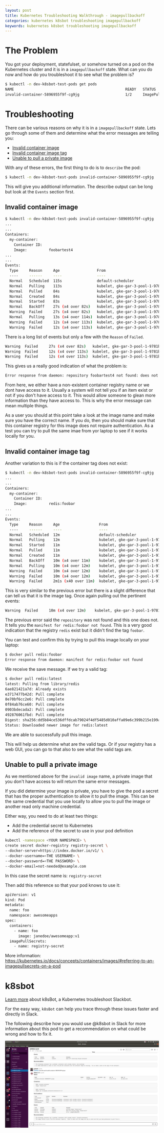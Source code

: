 ```yaml
---
layout: post
title: Kubernetes Troubleshooting Walkthrough - imagepullbackoff
categories: kubernetes k8sbot troubleshooting imagepullbackoff
keywords: kubernetes k8sbot troubleshooting imagepullbackoff
---
```


# The Problem
You got your deployment, statefulset, or somehow turned on a pod on the Kubernetes
cluster and it is in a `imagepullbackoff` state.  What can you do now and how do you troubleshoot
it to see what the problem is?

```bash
$ kubectl -n dev-k8sbot-test-pods get pods
NAME                                                   READY   STATUS             RESTARTS   AGE
invalid-container-5896955f9f-cg9jg                     1/2     ImagePullBackOff   0          21h
```

# Troubleshooting
There can be various reasons on why it is in a `imagepullbackoff` state.  Lets go through some
of them and determine what the error messages are telling you:

- <A href="#invalid-container-image">Invalid container image</A>
- <A href="#invalid-container-image-tag">Invalid container image tag</A>
- <A href="#unable-to-pull-a-private-image">Unable to pull a private image</A>

With any of these errors, the first thing to do is to `describe` the pod:

```bash
$ kubectl -n dev-k8sbot-test-pods invalid-container-5896955f9f-cg9jg
```

This will give you additional information.  The describe output can be long but look
at the `Events` section first.

## Invalid container image

```bash
$ kubectl -n dev-k8sbot-test-pods invalid-container-5896955f9f-cg9jg
...
...
Containers:
  my-container:
    Container ID:   
    Image:          foobartest4
...
...
Events:
  Type     Reason     Age                 From                                     Message
  ----     ------     ----                ----                                     -------
  Normal   Scheduled  115s                default-scheduler                        Successfully assigned dev-k8sbot-test-pods/invalid-container-5896955f9f-r6sgz to gke-gar-3-pool-1-9781becc-gc8h
  Normal   Pulling    113s                kubelet, gke-gar-3-pool-1-9781becc-gc8h  pulling image "gcr.io/google_containers/echoserver:1.0"
  Normal   Pulled     84s                 kubelet, gke-gar-3-pool-1-9781becc-gc8h  Successfully pulled image "gcr.io/google_containers/echoserver:1.0"
  Normal   Created    84s                 kubelet, gke-gar-3-pool-1-9781becc-gc8h  Created container
  Normal   Started    83s                 kubelet, gke-gar-3-pool-1-9781becc-gc8h  Started container
  Normal   BackOff    27s (x4 over 82s)   kubelet, gke-gar-3-pool-1-9781becc-gc8h  Back-off pulling image "foobartest4"
  Warning  Failed     27s (x4 over 82s)   kubelet, gke-gar-3-pool-1-9781becc-gc8h  Error: ImagePullBackOff
  Normal   Pulling    13s (x4 over 114s)  kubelet, gke-gar-3-pool-1-9781becc-gc8h  pulling image "foobartest4"
  Warning  Failed     12s (x4 over 113s)  kubelet, gke-gar-3-pool-1-9781becc-gc8h  Failed to pull image "foobartest4": rpc error: code = Unknown desc = Error response from daemon: repository foobartest4 not found: does not exist or no pull access
  Warning  Failed     12s (x4 over 113s)  kubelet, gke-gar-3-pool-1-9781becc-gc8h  Error: ErrImagePull
```

There is a long list of events but only a few with the `Reason` of `Failed`.

```bash
Warning  Failed     27s (x4 over 82s)   kubelet, gke-gar-3-pool-1-9781becc-gc8h  Error: ImagePullBackOff
Warning  Failed     12s (x4 over 113s)  kubelet, gke-gar-3-pool-1-9781becc-gc8h  Failed to pull image "foobartest4": rpc error: code = Unknown desc = Error response from daemon: repository foobartest4 not found: does not exist or no pull access
Warning  Failed     12s (x4 over 113s)  kubelet, gke-gar-3-pool-1-9781becc-gc8h  Error: ErrImagePull
```

This gives us a really good indication of what the problem is:

```bash
Error response from daemon: repository foobartest4 not found: does not exist or no pull access
```

From here, we either have a non-existent container registry name or we dont have access to it.
Usually a system will not tell you if an item exist or not if you don't have access to it.  This
would allow someone to glean more information than they have access to.  This is why the error
message can mean multiple things.

As a user you should at this point take a look at the image name and make sure you have the
correct name.  If you do, then you should make sure that this container registry for this
image does not require authentication.  As a test you can try to pull the same imae from yor laptop
to see if it works locally for you.

## Invalid container image tag
Another variation to this is if the container tag does not exist:

```bash
$ kubectl -n dev-k8sbot-test-pods invalid-container-5896955f9f-cg9jg
...
...
Containers:
  my-container:
    Container ID:   
    Image:          redis:foobar
...
...
Events:
  Type     Reason     Age                  From                                     Message
  ----     ------     ----                 ----                                     -------
  Normal   Scheduled  12m                  default-scheduler                        Successfully assigned dev-k8sbot-test-pods/invalid-container-tag-85d478dfbd-hddzg to gke-gar-3-pool-1-9781becc-bdb3
  Normal   Pulling    12m                  kubelet, gke-gar-3-pool-1-9781becc-bdb3  pulling image "gcr.io/google_containers/echoserver:1.0"
  Normal   Started    11m                  kubelet, gke-gar-3-pool-1-9781becc-bdb3  Started container
  Normal   Pulled     11m                  kubelet, gke-gar-3-pool-1-9781becc-bdb3  Successfully pulled image "gcr.io/google_containers/echoserver:1.0"
  Normal   Created    11m                  kubelet, gke-gar-3-pool-1-9781becc-bdb3  Created container
  Normal   BackOff    10m (x4 over 11m)    kubelet, gke-gar-3-pool-1-9781becc-bdb3  Back-off pulling image "redis:foobar"
  Normal   Pulling    10m (x4 over 12m)    kubelet, gke-gar-3-pool-1-9781becc-bdb3  pulling image "redis:foobar"
  Warning  Failed     10m (x4 over 12m)    kubelet, gke-gar-3-pool-1-9781becc-bdb3  Error: ErrImagePull
  Warning  Failed     10m (x4 over 12m)    kubelet, gke-gar-3-pool-1-9781becc-bdb3  Failed to pull image "redis:foobar": rpc error: code = Unknown desc = Error response from daemon: manifest for redis:foobar not found
  Warning  Failed     2m1s (x40 over 11m)  kubelet, gke-gar-3-pool-1-9781becc-bdb3  Error: ImagePullBackOff

```

This is very similar to the previous error but there is a slight difference that can tell us
that it is the image tag.  Once again pulling out the pertinent events:

```bash
Warning  Failed     10m (x4 over 12m)    kubelet, gke-gar-3-pool-1-9781becc-bdb3  Failed to pull image "redis:foobar": rpc error: code = Unknown desc = Error response from daemon: manifest for redis:foobar not found
```

The previous error said the `repository` was not found and this one does not.  It tells
you the `manifest for redis:foobar not found`.  This is a very good indication that the
registry `redis` exist but it didn't find the tag `foobar`.

You can test and confirm this by trying to pull this image locally on your laptop:

```bash
$ docker pull redis:foobar
Error response from daemon: manifest for redis:foobar not found
```

We receive the save message.  If we try a valid tag:

```bash
$ docker pull redis:latest
latest: Pulling from library/redis
6ae821421a7d: Already exists
e3717477b42d: Pull complete
8e70bf6cc2e6: Pull complete
0f84ab76ce60: Pull complete
0903bdecada2: Pull complete
492876061fbd: Pull complete
Digest: sha256:dd5b84ce536dffdcab79024f4df5485d010affa09e6c399b215e199a0dca38c4
Status: Downloaded newer image for redis:latest
```

We are able to successfully pull this image.

This will help us determine what are the valid tags.  Or if your registry has a web
GUI, you can go to that also to see what the valid tags are.

## Unable to pull a private image
As we mentioned above for the `invalid image` name, a private image that you don't
have access to will return the same error messages.

If you did determine your image is private, you have to give the pod a secret that
has the proper authentication to allow it to pull the image.  This can be the same
credential that you use locally to allow you to pull the image or another read only
machine credential.

Either way, you need to do at least two things:
* Add the credential secret to Kubernetes
* Add the reference of the secret to use in your pod definition

```bash
kubectl -namespace <YOUR NAMESPACE> \
create secret docker-registry registry-secret \
--docker-server=https://index.docker.io/v1/ \
--docker-username=<THE USERNAME> \
--docker-password=<THE PASSWORD> \
--docker-email=not-needed@example.com
```

In this case the secret name is: `registry-secret`

Then add this reference so that your pod knows to use it:

```bash
apiVersion: v1
kind: Pod
metadata:
  name: foo
  namespace: awesomeapps
spec:
  containers:
    - name: foo
      image: janedoe/awesomeapp:v1
  imagePullSecrets:
    - name: registry-secret
```

More information: https://kubernetes.io/docs/concepts/containers/images/#referring-to-an-imagepullsecrets-on-a-pod

# k8sbot
<A HREF="https://managedkube.com">Learn more</a> about k8sBot, a Kubernetes troubleshoot Slackbot.

For the easy way, `k8sBot` can help you trace through these issues faster and directly in Slack.

The following describe how you would use @k8sbot in Slack for more information about this pod to get a recommendation on what could be wrong and how
to fix it.

![k8sbot workflow - imagepullbackoff pod](/assets/blog/images/workflow/k8sbot-imagepullbackoff.png)
